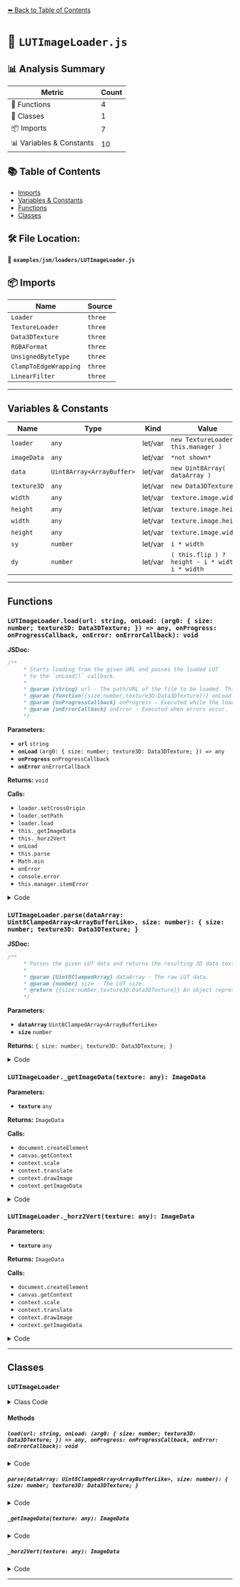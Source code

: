 [⬅️ Back to Table of Contents](../../../index.md)

# 📄 `LUTImageLoader.js`

## 📊 Analysis Summary

| Metric | Count |
|--------|-------|
| 🔧 Functions | 4 |
| 🧱 Classes | 1 |
| 📦 Imports | 7 |
| 📊 Variables & Constants | 10 |

## 📚 Table of Contents

- [Imports](#imports)
- [Variables & Constants](#variables-constants)
- [Functions](#functions)
- [Classes](#classes)

## 🛠️ File Location:
📂 **`examples/jsm/loaders/LUTImageLoader.js`**

## 📦 Imports

| Name | Source |
|------|--------|
| `Loader` | `three` |
| `TextureLoader` | `three` |
| `Data3DTexture` | `three` |
| `RGBAFormat` | `three` |
| `UnsignedByteType` | `three` |
| `ClampToEdgeWrapping` | `three` |
| `LinearFilter` | `three` |


---

## Variables & Constants

| Name | Type | Kind | Value | Exported |
|------|------|------|-------|----------|
| `loader` | `any` | let/var | `new TextureLoader( this.manager )` | ✗ |
| `imageData` | `any` | let/var | `*not shown*` | ✗ |
| `data` | `Uint8Array<ArrayBuffer>` | let/var | `new Uint8Array( dataArray )` | ✗ |
| `texture3D` | `any` | let/var | `new Data3DTexture()` | ✗ |
| `width` | `any` | let/var | `texture.image.width` | ✗ |
| `height` | `any` | let/var | `texture.image.height` | ✗ |
| `width` | `any` | let/var | `texture.image.height` | ✗ |
| `height` | `any` | let/var | `texture.image.width` | ✗ |
| `sy` | `number` | let/var | `i * width` | ✗ |
| `dy` | `number` | let/var | `( this.flip ) ? height - i * width : i * width` | ✗ |


---

## Functions

### `LUTImageLoader.load(url: string, onLoad: (arg0: { size: number; texture3D: Data3DTexture; }) => any, onProgress: onProgressCallback, onError: onErrorCallback): void`

**JSDoc:**
```typescript
/**
	 * Starts loading from the given URL and passes the loaded LUT
	 * to the `onLoad()` callback.
	 *
	 * @param {string} url - The path/URL of the file to be loaded. This can also be a data URI.
	 * @param {function({size:number,texture3D:Data3DTexture})} onLoad - Executed when the loading process has been finished.
	 * @param {onProgressCallback} onProgress - Executed while the loading is in progress.
	 * @param {onErrorCallback} onError - Executed when errors occur.
	 */
```

**Parameters:**

- **`url`** `string`
- **`onLoad`** `(arg0: { size: number; texture3D: Data3DTexture; }) => any`
- **`onProgress`** `onProgressCallback`
- **`onError`** `onErrorCallback`

**Returns:** `void`

**Calls:**

- `loader.setCrossOrigin`
- `loader.setPath`
- `loader.load`
- `this._getImageData`
- `this._horz2Vert`
- `onLoad`
- `this.parse`
- `Math.min`
- `onError`
- `console.error`
- `this.manager.itemError`

<details><summary>Code</summary>

```typescript
load( url, onLoad, onProgress, onError ) {

		const loader = new TextureLoader( this.manager );

		loader.setCrossOrigin( this.crossOrigin );

		loader.setPath( this.path );
		loader.load( url, texture => {

			try {

				let imageData;

				if ( texture.image.width < texture.image.height ) {

					imageData = this._getImageData( texture );

				} else {

					imageData = this._horz2Vert( texture );

				}

				onLoad( this.parse( imageData.data, Math.min( texture.image.width, texture.image.height ) ) );

			} catch ( e ) {

				if ( onError ) {

					onError( e );

				} else {

					console.error( e );

				}

				this.manager.itemError( url );

			}

		}, onProgress, onError );

	}
```
</details>

### `LUTImageLoader.parse(dataArray: Uint8ClampedArray<ArrayBufferLike>, size: number): { size: number; texture3D: Data3DTexture; }`

**JSDoc:**
```typescript
/**
	 * Parses the given LUT data and returns the resulting 3D data texture.
	 *
	 * @param {Uint8ClampedArray} dataArray - The raw LUT data.
	 * @param {number} size - The LUT size.
	 * @return {{size:number,texture3D:Data3DTexture}} An object representing the parsed LUT.
	 */
```

**Parameters:**

- **`dataArray`** `Uint8ClampedArray<ArrayBufferLike>`
- **`size`** `number`

**Returns:** `{ size: number; texture3D: Data3DTexture; }`

<details><summary>Code</summary>

```typescript
parse( dataArray, size ) {

		const data = new Uint8Array( dataArray );

		const texture3D = new Data3DTexture();
		texture3D.image.data = data;
		texture3D.image.width = size;
		texture3D.image.height = size;
		texture3D.image.depth = size;
		texture3D.format = RGBAFormat;
		texture3D.type = UnsignedByteType;
		texture3D.magFilter = LinearFilter;
		texture3D.minFilter = LinearFilter;
		texture3D.wrapS = ClampToEdgeWrapping;
		texture3D.wrapT = ClampToEdgeWrapping;
		texture3D.wrapR = ClampToEdgeWrapping;
		texture3D.generateMipmaps = false;
		texture3D.needsUpdate = true;

		return {
			size,
			texture3D,
		};

	}
```
</details>

### `LUTImageLoader._getImageData(texture: any): ImageData`

**Parameters:**

- **`texture`** `any`

**Returns:** `ImageData`

**Calls:**

- `document.createElement`
- `canvas.getContext`
- `context.scale`
- `context.translate`
- `context.drawImage`
- `context.getImageData`

<details><summary>Code</summary>

```typescript
_getImageData( texture ) {

		const width = texture.image.width;
		const height = texture.image.height;

		const canvas = document.createElement( 'canvas' );
		canvas.width = width;
		canvas.height = height;

		const context = canvas.getContext( '2d' );

		if ( this.flip === true ) {

			context.scale( 1, - 1 );
			context.translate( 0, - height );

		}

		context.drawImage( texture.image, 0, 0 );

		return context.getImageData( 0, 0, width, height );

	}
```
</details>

### `LUTImageLoader._horz2Vert(texture: any): ImageData`

**Parameters:**

- **`texture`** `any`

**Returns:** `ImageData`

**Calls:**

- `document.createElement`
- `canvas.getContext`
- `context.scale`
- `context.translate`
- `context.drawImage`
- `context.getImageData`

<details><summary>Code</summary>

```typescript
_horz2Vert( texture ) {

		const width = texture.image.height;
		const height = texture.image.width;

		const canvas = document.createElement( 'canvas' );
		canvas.width = width;
		canvas.height = height;

		const context = canvas.getContext( '2d' );

		if ( this.flip === true ) {

			context.scale( 1, - 1 );
			context.translate( 0, - height );

		}

		for ( let i = 0; i < width; i ++ ) {

			const sy = i * width;
			const dy = ( this.flip ) ? height - i * width : i * width;
			context.drawImage( texture.image, sy, 0, width, width, 0, dy, width, width );

		}

		return context.getImageData( 0, 0, width, height );

	}
```
</details>


---

## Classes

### `LUTImageLoader`

<details><summary>Class Code</summary>

```ts
export class LUTImageLoader extends Loader {

	/**
	 * Constructs a new LUT loader.
	 *
	 * @param {LoadingManager} [manager] - The loading manager.
	 */
	constructor( manager ) {

		super( manager );

		/**
		 * Whether to vertically flip the LUT or not.
		 *
		 * Depending on the LUT's origin, the texture has green at the bottom (e.g. for Unreal)
		 * or green at the top (e.g. for Unity URP Color Lookup). If you're using lut image strips
		 * from a Unity pipeline, then set this property to `true`.
		 *
		 * @type {boolean}
		 * @default false
		 */
		this.flip = false;

	}

	/**
	 * Starts loading from the given URL and passes the loaded LUT
	 * to the `onLoad()` callback.
	 *
	 * @param {string} url - The path/URL of the file to be loaded. This can also be a data URI.
	 * @param {function({size:number,texture3D:Data3DTexture})} onLoad - Executed when the loading process has been finished.
	 * @param {onProgressCallback} onProgress - Executed while the loading is in progress.
	 * @param {onErrorCallback} onError - Executed when errors occur.
	 */
	load( url, onLoad, onProgress, onError ) {

		const loader = new TextureLoader( this.manager );

		loader.setCrossOrigin( this.crossOrigin );

		loader.setPath( this.path );
		loader.load( url, texture => {

			try {

				let imageData;

				if ( texture.image.width < texture.image.height ) {

					imageData = this._getImageData( texture );

				} else {

					imageData = this._horz2Vert( texture );

				}

				onLoad( this.parse( imageData.data, Math.min( texture.image.width, texture.image.height ) ) );

			} catch ( e ) {

				if ( onError ) {

					onError( e );

				} else {

					console.error( e );

				}

				this.manager.itemError( url );

			}

		}, onProgress, onError );

	}

	/**
	 * Parses the given LUT data and returns the resulting 3D data texture.
	 *
	 * @param {Uint8ClampedArray} dataArray - The raw LUT data.
	 * @param {number} size - The LUT size.
	 * @return {{size:number,texture3D:Data3DTexture}} An object representing the parsed LUT.
	 */
	parse( dataArray, size ) {

		const data = new Uint8Array( dataArray );

		const texture3D = new Data3DTexture();
		texture3D.image.data = data;
		texture3D.image.width = size;
		texture3D.image.height = size;
		texture3D.image.depth = size;
		texture3D.format = RGBAFormat;
		texture3D.type = UnsignedByteType;
		texture3D.magFilter = LinearFilter;
		texture3D.minFilter = LinearFilter;
		texture3D.wrapS = ClampToEdgeWrapping;
		texture3D.wrapT = ClampToEdgeWrapping;
		texture3D.wrapR = ClampToEdgeWrapping;
		texture3D.generateMipmaps = false;
		texture3D.needsUpdate = true;

		return {
			size,
			texture3D,
		};

	}

	// internal

	_getImageData( texture ) {

		const width = texture.image.width;
		const height = texture.image.height;

		const canvas = document.createElement( 'canvas' );
		canvas.width = width;
		canvas.height = height;

		const context = canvas.getContext( '2d' );

		if ( this.flip === true ) {

			context.scale( 1, - 1 );
			context.translate( 0, - height );

		}

		context.drawImage( texture.image, 0, 0 );

		return context.getImageData( 0, 0, width, height );

	}

	_horz2Vert( texture ) {

		const width = texture.image.height;
		const height = texture.image.width;

		const canvas = document.createElement( 'canvas' );
		canvas.width = width;
		canvas.height = height;

		const context = canvas.getContext( '2d' );

		if ( this.flip === true ) {

			context.scale( 1, - 1 );
			context.translate( 0, - height );

		}

		for ( let i = 0; i < width; i ++ ) {

			const sy = i * width;
			const dy = ( this.flip ) ? height - i * width : i * width;
			context.drawImage( texture.image, sy, 0, width, width, 0, dy, width, width );

		}

		return context.getImageData( 0, 0, width, height );

	}

}
```
</details>

#### Methods

##### `load(url: string, onLoad: (arg0: { size: number; texture3D: Data3DTexture; }) => any, onProgress: onProgressCallback, onError: onErrorCallback): void`

<details><summary>Code</summary>

```ts
load( url, onLoad, onProgress, onError ) {

		const loader = new TextureLoader( this.manager );

		loader.setCrossOrigin( this.crossOrigin );

		loader.setPath( this.path );
		loader.load( url, texture => {

			try {

				let imageData;

				if ( texture.image.width < texture.image.height ) {

					imageData = this._getImageData( texture );

				} else {

					imageData = this._horz2Vert( texture );

				}

				onLoad( this.parse( imageData.data, Math.min( texture.image.width, texture.image.height ) ) );

			} catch ( e ) {

				if ( onError ) {

					onError( e );

				} else {

					console.error( e );

				}

				this.manager.itemError( url );

			}

		}, onProgress, onError );

	}
```
</details>

##### `parse(dataArray: Uint8ClampedArray<ArrayBufferLike>, size: number): { size: number; texture3D: Data3DTexture; }`

<details><summary>Code</summary>

```ts
parse( dataArray, size ) {

		const data = new Uint8Array( dataArray );

		const texture3D = new Data3DTexture();
		texture3D.image.data = data;
		texture3D.image.width = size;
		texture3D.image.height = size;
		texture3D.image.depth = size;
		texture3D.format = RGBAFormat;
		texture3D.type = UnsignedByteType;
		texture3D.magFilter = LinearFilter;
		texture3D.minFilter = LinearFilter;
		texture3D.wrapS = ClampToEdgeWrapping;
		texture3D.wrapT = ClampToEdgeWrapping;
		texture3D.wrapR = ClampToEdgeWrapping;
		texture3D.generateMipmaps = false;
		texture3D.needsUpdate = true;

		return {
			size,
			texture3D,
		};

	}
```
</details>

##### `_getImageData(texture: any): ImageData`

<details><summary>Code</summary>

```ts
_getImageData( texture ) {

		const width = texture.image.width;
		const height = texture.image.height;

		const canvas = document.createElement( 'canvas' );
		canvas.width = width;
		canvas.height = height;

		const context = canvas.getContext( '2d' );

		if ( this.flip === true ) {

			context.scale( 1, - 1 );
			context.translate( 0, - height );

		}

		context.drawImage( texture.image, 0, 0 );

		return context.getImageData( 0, 0, width, height );

	}
```
</details>

##### `_horz2Vert(texture: any): ImageData`

<details><summary>Code</summary>

```ts
_horz2Vert( texture ) {

		const width = texture.image.height;
		const height = texture.image.width;

		const canvas = document.createElement( 'canvas' );
		canvas.width = width;
		canvas.height = height;

		const context = canvas.getContext( '2d' );

		if ( this.flip === true ) {

			context.scale( 1, - 1 );
			context.translate( 0, - height );

		}

		for ( let i = 0; i < width; i ++ ) {

			const sy = i * width;
			const dy = ( this.flip ) ? height - i * width : i * width;
			context.drawImage( texture.image, sy, 0, width, width, 0, dy, width, width );

		}

		return context.getImageData( 0, 0, width, height );

	}
```
</details>


---